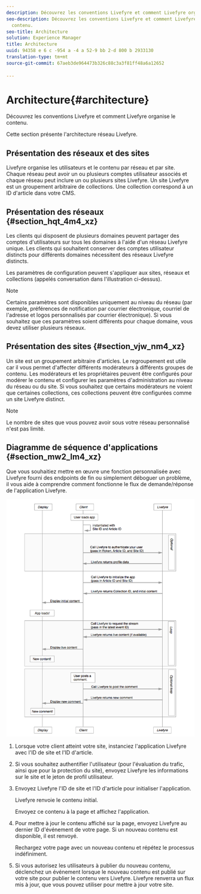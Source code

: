 ```yaml
---
description: Découvrez les conventions Livefyre et comment Livefyre organise le contenu.
seo-description: Découvrez les conventions Livefyre et comment Livefyre organise le
  contenu.
seo-title: Architecture
solution: Experience Manager
title: Architecture
uuid: 94358 e 6 c -954 a -4 a 52-9 bb 2-d 800 b 2933130
translation-type: tm+mt
source-git-commit: 67aeb3de964473b326c88c3a3f81ff48a6a12652

---
```



# Architecture{#architecture}

Découvrez les conventions Livefyre et comment Livefyre organise le contenu.

Cette section présente l'architecture réseau Livefyre.

## Présentation des réseaux et des sites

Livefyre organise les utilisateurs et le contenu par réseau et par site. Chaque réseau peut avoir un ou plusieurs comptes utilisateur associés et chaque réseau peut inclure un ou plusieurs sites Livefyre. Un site Livefyre est un groupement arbitraire de collections. Une collection correspond à un ID d'article dans votre CMS.

## Présentation des réseaux {#section_hqt_4m4_xz}

Les clients qui disposent de plusieurs domaines peuvent partager des comptes d'utilisateurs sur tous les domaines à l'aide d'un réseau Livefyre unique. Les clients qui souhaitent conserver des comptes utilisateur distincts pour différents domaines nécessitent des réseaux Livefyre distincts.

Les paramètres de configuration peuvent s'appliquer aux sites, réseaux et collections (appelés conversation dans l'illustration ci-dessus).

>[!NOTE]
>
>Certains paramètres sont disponibles uniquement au niveau du réseau (par exemple, préférences de notification par courrier électronique, courriel de l'adresse et logos personnalisés par courrier électronique). Si vous souhaitez que ces paramètres soient différents pour chaque domaine, vous devez utiliser plusieurs réseaux.

## Présentation des sites {#section_vjw_nm4_xz}

Un site est un groupement arbitraire d'articles. Le regroupement est utile car il vous permet d'affecter différents modérateurs à différents groupes de contenu. Les modérateurs et les propriétaires peuvent être configurés pour modérer le contenu et configurer les paramètres d'administration au niveau du réseau ou du site. Si vous souhaitez que certains modérateurs ne voient que certaines collections, ces collections peuvent être configurées comme un site Livefyre distinct.

>[!NOTE]
>
>Le nombre de sites que vous pouvez avoir sous votre réseau personnalisé n'est pas limité.

## Diagramme de séquence d'applications {#section_mw2_lm4_xz}

Que vous souhaitiez mettre en œuvre une fonction personnalisée avec Livefyre fourni des endpoints de fin ou simplement déboguer un problème, il vous aide à comprendre comment fonctionne le flux de demande/réponse de l'application Livefyre.

![](assets/appsequencediagram.png)

1. Lorsque votre client atteint votre site, instanciez l'application Livefyre avec l'ID de site et l'ID d'article.
1. Si vous souhaitez authentifier l'utilisateur (pour l'évaluation du trafic, ainsi que pour la protection du site), envoyez Livefyre les informations sur le site et le jeton de profil utilisateur.
1. Envoyez Livefyre l'ID de site et l'ID d'article pour initialiser l'application.

   Livefyre renvoie le contenu initial.

   Envoyez ce contenu à la page et affichez l'application.

1. Pour mettre à jour le contenu affiché sur la page, envoyez Livefyre au dernier ID d'événement de votre page. Si un nouveau contenu est disponible, il est renvoyé.

   Rechargez votre page avec un nouveau contenu et répétez le processus indéfiniment.

1. Si vous autorisez les utilisateurs à publier du nouveau contenu, déclenchez un événement lorsque le nouveau contenu est publié sur votre site pour publier le contenu vers Livefyre. Livefyre renverra un flux mis à jour, que vous pouvez utiliser pour mettre à jour votre site.
